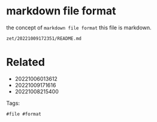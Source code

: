 # markdown file format

the concept of `markdown file format`
this file is markdown.

` zet/20221009172351/README.md `

# Related

- 20221006013612
- 20221009171616
- 20221008215400

Tags:

    #file #format
